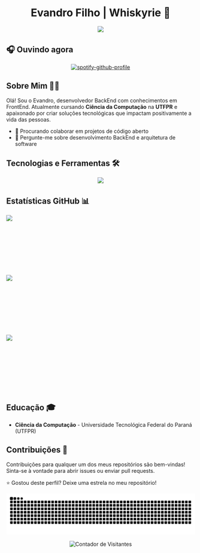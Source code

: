 <h1 align="center">Evandro Filho | Whiskyrie 🚀</h1>
<div align="center">
  <a href="https://github.com/DenverCoder1/readme-typing-svg">
    <img src="https://readme-typing-svg.herokuapp.com?font=Fira+Code&size=25&duration=3000&pause=1000&color=FF5555&center=true&vCenter=true&width=435&lines=Desenvolvedor+BackEnd;" />
  </a>
</div>

## 🎧 Ouvindo agora
<p align="center">
  <a href="https://github.com/kittinan/spotify-github-profile">
    <img src="https://spotify-github-profile.kittinanx.com/api/view?uid=31uil4kzeud46i4qcy4bpii7cdca&cover_image=true&theme=novatorem&show_offline=true&background_color=eb0000&interchange=false&bar_color=570000&bar_color_cover=false" alt="spotify-github-profile" />
  </a>
</p>

## Sobre Mim 👨‍💻
Olá! Sou o Evandro, desenvolvedor BackEnd com conhecimentos em FrontEnd. Atualmente cursando **Ciência da Computação** na **UTFPR** e apaixonado por criar soluções tecnológicas que impactam positivamente a vida das pessoas.
* 🚀 Procurando colaborar em projetos de código aberto
* 💬 Pergunte-me sobre desenvolvimento BackEnd e arquitetura de software

## Tecnologias e Ferramentas 🛠️
<p align="center">
  <img src="https://skillicons.dev/icons?i=js,ts,nodejs,cs,nestjs,postgres,vscode,git,ruby,rails" />
</p>

## Estatísticas GitHub 📊
<div align="center" style="display: flex; justify-content: center; gap: 10px; flex-wrap: wrap;">
  <img
    height="150em"
    style="min-width: 300px; flex: 1;"
    src="https://github-readme-stats.vercel.app/api?username=Whiskyrie&show_icons=true&theme=midnight-purple&border_radius=20&include_all_commits=true&count_private=true&hide_border=true"
  />
  <img
    height="150em"
    style="min-width: 300px; flex: 1;"
    src="https://streak-stats.demolab.com/?user=Whiskyrie&layout=compact&langs_count=8&theme=midnight-purple&border_radius=20&hide_border=true"
  />
  <img
    height="150em"
    style="min-width: 300px; flex: 1;"
    src="https://github-readme-stats.vercel.app/api/top-langs?username=Whiskyrie&layout=compact&langs_count=8&theme=midnight-purple&border_radius=20&hide_border=true"
  />
</div>

## Educação 🎓
* **Ciência da Computação** - Universidade Tecnológica Federal do Paraná (UTFPR)

## Contribuições 🤝
Contribuições para qualquer um dos meus repositórios são bem-vindas! Sinta-se à vontade para abrir issues ou enviar pull requests.

⭐ Gostou deste perfil? Deixe uma estrela no meu repositório!

<div align="center">
  <picture>
    <source media="(prefers-color-scheme: dark)" srcset="https://github.com/Whiskyrie/Whiskyrie/blob/output/github-contribution-grid-snake-dark.svg" />
    <source media="(prefers-color-scheme: light)" srcset="https://github.com/Whiskyrie/Whiskyrie/blob/output/github-contribution-grid-snake.svg" />
    <img alt="GitHub Snake Animation" src="https://github.com/Whiskyrie/Whiskyrie/blob/output/github-contribution-grid-snake.svg" />
  </picture>
</div>

<p align="center">
  <img src="https://profile-counter.glitch.me/{Whiskyrie}/count.svg" alt="Contador de Visitantes" />
</p>
